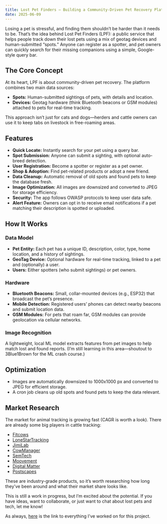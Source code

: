 ```yaml
---
title: Lost Pet Finders – Building a Community-Driven Pet Recovery Platform
date: 2025-06-09
---
```


Losing a pet is stressful, and finding them shouldn’t be harder than it needs to be. That’s the idea behind Lost Pet Finders (LPF): a public service that helps people track down their lost pets using a mix of geotag devices and human-submitted “spots.” Anyone can register as a spotter, and pet owners can quickly search for their missing companions using a simple, Google-style query bar.

## The Core Concept

At its heart, LPF is about community-driven pet recovery. The platform combines two main data sources:

- **Spots:** Human-submitted sightings of pets, with details and location.
- **Devices:** Geotag hardware (think Bluetooth beacons or GSM modules) attached to pets for real-time tracking.

This approach isn’t just for cats and dogs—herders and cattle owners can use it to keep tabs on livestock in free-roaming areas.

## Features

- **Quick Locate:** Instantly search for your pet using a query bar.
- **Spot Submission:** Anyone can submit a sighting, with optional auto-breed detection.
- **User Registration:** Become a spotter or register as a pet owner.
- **Shop & Adoption:** Find pet-related products or adopt a new friend.
- **Data Cleanup:** Automatic removal of old spots and found pets to keep the database fresh.
- **Image Optimization:** All images are downsized and converted to JPEG for storage efficiency.
- **Security:** The app follows OWASP protocols to keep user data safe.
- **Alert Feature:** Owners can opt in to receive email notifications if a pet matching their description is spotted or uploaded.

## How It Works

### Data Model

- **Pet Entity:** Each pet has a unique ID, description, color, type, home location, and a history of sightings.
- **GeoTag Device:** Optional hardware for real-time tracking, linked to a pet and (optionally) a user.
- **Users:** Either spotters (who submit sightings) or pet owners.

### Hardware

- **Bluetooth Beacons:** Small, collar-mounted devices (e.g., ESP32) that broadcast the pet’s presence.
- **Mobile Detection:** Registered users’ phones can detect nearby beacons and submit location data.
- **GSM Modules:** For pets that roam far, GSM modules can provide geolocation via cellular networks.

### Image Recognition

A lightweight, local ML model extracts features from pet images to help match lost and found reports. (I’m still learning in this area—shoutout to 3Blue1Brown for the ML crash course.)

## Optimization

- Images are automatically downsized to 1000x1000 px and converted to JPEG for efficient storage.
- A cron job cleans up old spots and found pets to keep the data relevant.

## Market Research

The market for animal tracking is growing fast (CAGR is worth a look). There are already some big players in cattle tracking:

- [Fitcows](https://www.fitcows.com/)
- [LoneStarTracking](https://www.lonestartracking.com/gps-cattle-tracking/)
- [JimiLab](https://www.jimilab.com/api.html)
- [CowManager](https://www.cowmanager.com/cow-management/system/)
- [SemTech](https://www.semtech.com/uploads/technology/LoRa/app-briefs/Semtech_Agr_CattleTracking_AppBrief-FINAL.pdf)
- [Moovement](https://www.moovement.com.au/)
- [Digital Matter](https://www.digitalmatter.com/applications/livestock-tracking/)
- [Postscapes](https://www.postscapes.com/cattle-tracking-systems/)

These are industry-grade products, so it’s worth researching how long they’ve been around and what their market share looks like.

This is still a work in progress, but I’m excited about the potential. If you have ideas, want to collaborate, or just want to chat about lost pets and tech, let me know!

As always, [here](https://github.com/ramenguy21/lostpetfinders/tree/dev) is the link to everything I've worked on for this project.
